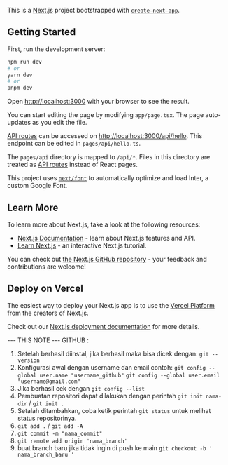 This is a [Next.js](https://nextjs.org/) project bootstrapped with [`create-next-app`](https://github.com/vercel/next.js/tree/canary/packages/create-next-app).

## Getting Started

First, run the development server:

```bash
npm run dev
# or
yarn dev
# or
pnpm dev
```

Open [http://localhost:3000](http://localhost:3000) with your browser to see the result.

You can start editing the page by modifying `app/page.tsx`. The page auto-updates as you edit the file.

[API routes](https://nextjs.org/docs/api-routes/introduction) can be accessed on [http://localhost:3000/api/hello](http://localhost:3000/api/hello). This endpoint can be edited in `pages/api/hello.ts`.

The `pages/api` directory is mapped to `/api/*`. Files in this directory are treated as [API routes](https://nextjs.org/docs/api-routes/introduction) instead of React pages.

This project uses [`next/font`](https://nextjs.org/docs/basic-features/font-optimization) to automatically optimize and load Inter, a custom Google Font.

## Learn More

To learn more about Next.js, take a look at the following resources:

- [Next.js Documentation](https://nextjs.org/docs) - learn about Next.js features and API.
- [Learn Next.js](https://nextjs.org/learn) - an interactive Next.js tutorial.

You can check out [the Next.js GitHub repository](https://github.com/vercel/next.js/) - your feedback and contributions are welcome!

## Deploy on Vercel

The easiest way to deploy your Next.js app is to use the [Vercel Platform](https://vercel.com/new?utm_medium=default-template&filter=next.js&utm_source=create-next-app&utm_campaign=create-next-app-readme) from the creators of Next.js.

Check out our [Next.js deployment documentation](https://nextjs.org/docs/deployment) for more details.

--- THIS NOTE ---
GITHUB :
1. Setelah berhasil diinstal, jika berhasil maka bisa dicek dengan: `git --version`
2. Konfigurasi awal dengan username dan email contoh:
`git config --global user.name "username_github"`
`git config --global user.email "username@gmail.com"`
3. Jika berhasil cek dengan `git config --list`
4. Pembuatan repositori dapat dilakukan dengan perintah `git init nama-dir` / `git init .`
5. Setalah ditambahkan, coba ketik perintah `git status` untuk melihat status repositorinya.
6. `git add .` / `git add -A`
7. `git commit -m "nama_commit" `
8. `git remote add origin 'nama_branch'`
9. buat branch baru jika tidak ingin di push ke main `git checkout -b ' nama_branch_baru '`